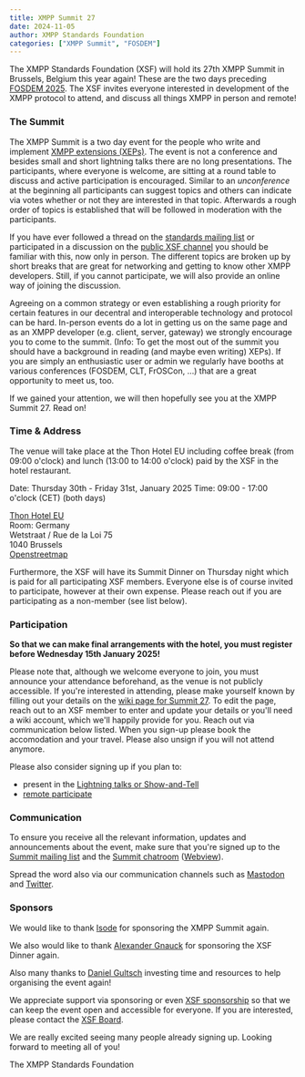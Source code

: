 ```yaml
---
title: XMPP Summit 27
date: 2024-11-05
author: XMPP Standards Foundation
categories: ["XMPP Summit", "FOSDEM"]
---
```


The XMPP Standards Foundation (XSF) will hold its 27th XMPP Summit in Brussels, Belgium this year again!
These are the two days preceding [FOSDEM 2025](https://fosdem.org/2025/).
The XSF invites everyone interested in development of the XMPP protocol to attend, and discuss all things XMPP in person and remote!

### The Summit

The XMPP Summit is a two day event for the people who write and implement [XMPP extensions (XEPs)](https://xmpp.org/extensions/).
The event is not a conference and besides small and short lightning talks there are no long presentations.
The participants, where everyone is welcome, are sitting at a round table to discuss and active participation is encouraged.
Similar to an _unconference_ at the beginning all participants can suggest topics and others can indicate via votes whether or not they are interested in that topic. 
Afterwards a rough order of topics is established that will be followed in moderation with the participants.

If you have ever followed a thread on the [standards mailing list](https://xmpp.org/community/mailing-lists/) or participated in a discussion on the [public XSF channel](https://xmpp.org/community/chat/) you should be familiar with this, now only in person.
The different topics are broken up by short breaks that are great for networking and getting to know other XMPP developers.
Still, if you cannot participate, we will also provide an online way of joining the discussion.

Agreeing on a common strategy or even establishing a rough priority for certain features in our decentral and interoperable technology and protocol can be hard.
In-person events do a lot in getting us on the same page and as an XMPP developer (e.g. client, server, gateway) we strongly encourage you to come to the summit.
(Info: To get the most out of the summit you should have a background in reading (and maybe even writing) XEPs). If you are simply an enthusiastic user or admin we regularly have booths at various conferences (FOSDEM, CLT, FrOSCon, …) that are a great opportunity to meet us, too.

If we gained your attention, we will then hopefully see you at the XMPP Summit 27. Read on!

### Time & Address

The venue will take place at the Thon Hotel EU including coffee break (from 09:00 o'clock) and lunch (13:00 to 14:00 o'clock) paid by the XSF in the hotel restaurant.

Date: Thursday 30th - Friday 31st, January 2025
Time: 09:00 - 17:00 o'clock (CET) (both days)

[Thon Hotel EU](https://www.thonhotels.com/de/hotels/belgien/brussel/thon-hotel-eu/)  
Room: Germany  
Wetstraat / Rue de la Loi 75  
1040 Brussels  
[Openstreetmap](https://osm.org/go/0EoS9cWe0?layers=N&m=)

Furthermore, the XSF will have its Summit Dinner on Thursday night which is paid for all participating XSF members.
Everyone else is of course invited to participate, however at their own expense.
Please reach out if you are participating as a non-member (see list below).

### Participation

**So that we can make final arrangements with the hotel, you must register before Wednesday 15th January 2025!**

Please note that, although we welcome everyone to join, you must announce your attendance beforehand, as the venue is not publicly accessible.
If you're interested in attending, please make yourself known by filling out your details on the [wiki page for Summit 27](https://wiki.xmpp.org/web/Conferences/Summit_27).
To edit the page, reach out to an XSF member to enter and update your details or you'll need a wiki account, which we'll happily provide for you.
Reach out via communication below listed.
When you sign-up please book the accomodation and your travel.
Please also unsign if you will not attend anymore.

Please also consider signing up if you plan to:

- present in the [Lightning talks or Show-and-Tell](https://wiki.xmpp.org/web/Conferences/Summit_27#Show-and-tell)
- [remote participate](https://wiki.xmpp.org/web/Conferences/Summit_27#Remote_Participation)

### Communication

To ensure you receive all the relevant information, updates and announcements about the event, make sure that you're signed up to the [Summit mailing list](https://mail.jabber.org/mailman/listinfo/summit) and the [Summit chatroom](xmpp:summit@muc.xmpp.org?join) ([Webview](/chat#converse/room?jid=xsf@muc.xmpp.org)).

Spread the word also via our communication channels such as [Mastodon](https://fosstodon.org/@xmpp) and [Twitter](https://twitter.com/xmpp).

### Sponsors

We would like to thank [Isode](https://www.isode.com/) for sponsoring the XMPP Summit again.

We also would like to thank [Alexander Gnauck](https://xmppdotnet.org/) for sponsoring the XSF Dinner again.

Also many thanks to [Daniel Gultsch](https://gultsch.de/) investing time and resources to help organising the event again!

We appreciate support via sponsoring or even [XSF sponsorship](https://xmpp.org/community/sponsorship/) so that we can keep the event open and accessible for everyone. If you are interested, please contact the [XSF Board](https://xmpp.org/contact/).
  
We are really excited seeing many people already signing up. Looking forward to meeting all of you!
  
The XMPP Standards Foundation
